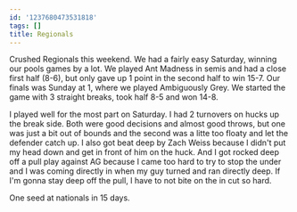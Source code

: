 ```yaml
---
id: '1237680473531818'
tags: []
title: Regionals
---
```


Crushed Regionals this weekend. We had a fairly easy Saturday, winning our pools games by a lot. We played Ant Madness in semis and had a close first half (8-6), but only gave up 1 point in the second half to win 15-7. Our finals was Sunday at 1, where we played Ambiguously Grey. We started the game with 3 straight breaks, took half 8-5 and won 14-8.

I played well for the most part on Saturday. I had 2 turnovers on hucks up the break side. Both were good decisions and almost good throws, but one was just a bit out of bounds and the second was a litte too floaty and let the defender catch up. I also got beat deep by Zach Weiss because I didn't put my head down and get in front of him on the huck. And I got rocked deep off a pull play against AG because I came too hard to try to stop the under and I was coming directly in when my guy turned and ran directly deep. If I'm gonna stay deep off the pull, I have to not bite on the in cut so hard.

One seed at nationals in 15 days.
